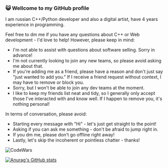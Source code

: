 ### 😺 Wellcome to my GitHub profile
I am russian C++/Python developer and also a digital artist, have 4 years experience in programming.

Feel free to dm me if you have any questions about C++ or Web development - I'd love to help!
However, please keep in mind:
- I'm not able to assist with questions about software selling. Sorry in advance!
- I'm not currently looking to join any new teams, so please avoid asking me about that.
- If you're adding me as a friend, please have a reason and don't just say "just wanted to add you." If I receive a friend request without context, I may have to remove or block you.
- Sorry, but I won't be able to join any dev teams at the moment.
- I like to keep my friends list neat and tidy, so I generally only accept those I've interacted with and know well. If I happen to remove you, it's nothing personal!

In terms of conversation, please avoid:
- Starting every message with "Hi" - let's just get straight to the point!
- Asking if you can ask me something - don't be afraid to jump right in.
- If you dm me, please don't go offline right away!
- Lastly, let's skip the incoherent or pointless chatter - thanks!

![CodeWars](https://www.codewars.com/users/nullifiedvlad/badges/large)


[![Anurag's GitHub stats](https://github-readme-stats.vercel.app/api?username=vladislavalpatov&theme=radical)](https://github.com/anuraghazra/github-readme-stats)
